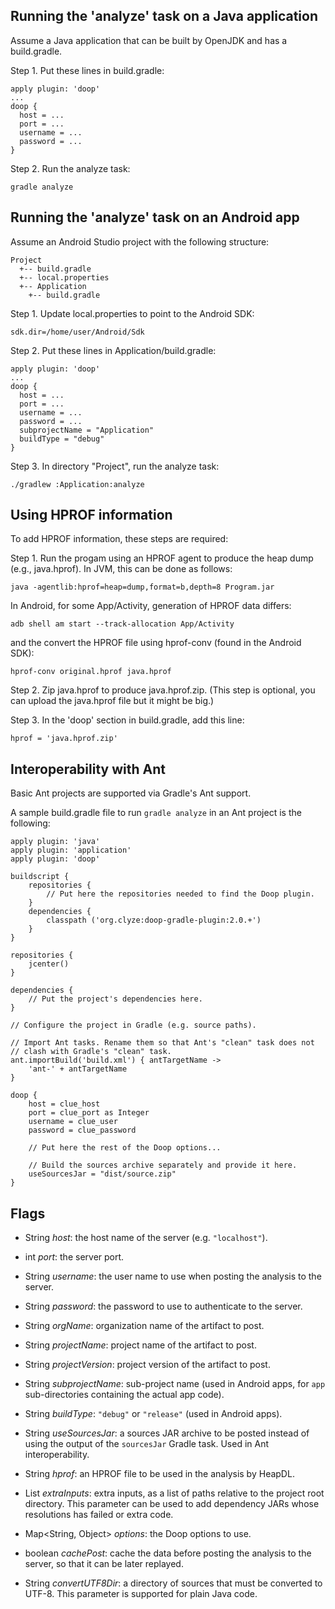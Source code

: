 ## Running the 'analyze' task on a Java application ##

Assume a Java application that can be built by OpenJDK and has a
build.gradle.

Step 1. Put these lines in build.gradle:

```
apply plugin: 'doop'
...
doop {
  host = ...
  port = ...
  username = ...
  password = ...
}
```

Step 2. Run the analyze task:

```
gradle analyze
```

## Running the 'analyze' task on an Android app ##

Assume an Android Studio project with the following structure:

```
Project
  +-- build.gradle
  +-- local.properties
  +-- Application
    +-- build.gradle
```

Step 1. Update local.properties to point to the Android SDK:

```
sdk.dir=/home/user/Android/Sdk
```

Step 2. Put these lines in Application/build.gradle:

```
apply plugin: 'doop'
...
doop {
  host = ...
  port = ...
  username = ...
  password = ...
  subprojectName = "Application"
  buildType = "debug"
}
```

Step 3. In directory "Project", run the analyze task:

```
./gradlew :Application:analyze
```

## Using HPROF information ##

To add HPROF information, these steps are required:

Step 1. Run the progam using an HPROF agent to produce the heap dump
(e.g., java.hprof). In JVM, this can be done as follows:

```
java -agentlib:hprof=heap=dump,format=b,depth=8 Program.jar
```

In Android, for some App/Activity, generation of HPROF data differs:

```
adb shell am start --track-allocation App/Activity
```

and the convert the HPROF file using hprof-conv (found in the Android
SDK):

```
hprof-conv original.hprof java.hprof
```

Step 2. Zip java.hprof to produce java.hprof.zip. (This step is
optional, you can upload the java.hprof file but it might be big.)

Step 3. In the 'doop' section in build.gradle, add this line:

```
hprof = 'java.hprof.zip'
```

## Interoperability with Ant ##

Basic Ant projects are supported via Gradle's Ant support.

A sample build.gradle file to run `gradle analyze` in an Ant project
is the following:

```
apply plugin: 'java'
apply plugin: 'application'
apply plugin: 'doop'

buildscript {
    repositories {
        // Put here the repositories needed to find the Doop plugin.
    }
    dependencies {
        classpath ('org.clyze:doop-gradle-plugin:2.0.+')
    }
}

repositories {
    jcenter()
}

dependencies {
    // Put the project's dependencies here.
}

// Configure the project in Gradle (e.g. source paths).

// Import Ant tasks. Rename them so that Ant's "clean" task does not
// clash with Gradle's "clean" task.
ant.importBuild('build.xml') { antTargetName ->
    'ant-' + antTargetName
}

doop {
    host = clue_host
    port = clue_port as Integer
    username = clue_user
    password = clue_password

    // Put here the rest of the Doop options...

    // Build the sources archive separately and provide it here.
    useSourcesJar = "dist/source.zip"
}
```

## Flags ##

* String _host_: the host name of the server (e.g. `"localhost"`).

* int _port_: the server port.

* String _username_: the user name to use when posting the analysis to the server.

* String _password_: the password to use to authenticate to the server.

* String _orgName_: organization name of the artifact to post.

* String _projectName_: project name of the artifact to post.

* String _projectVersion_: project version of the artifact to post.

* String _subprojectName_: sub-project name (used in Android apps, for
  `app` sub-directories containing the actual app code).

* String _buildType_: `"debug"` or `"release"` (used in Android apps).

* String _useSourcesJar_: a sources JAR archive to be posted instead
  of using the output of the `sourcesJar` Gradle task. Used in Ant
  interoperability.

* String _hprof_: an HPROF file to be used in the analysis by HeapDL.

* List<String> _extraInputs_: extra inputs, as a list of paths
   relative to the project root directory. This parameter can be used
   to add dependency JARs whose resolutions has failed or extra code.

* Map<String, Object> _options_: the Doop options to use.

* boolean _cachePost_: cache the data before posting the analysis to
  the server, so that it can be later replayed.

* String _convertUTF8Dir_: a directory of sources that must be
  converted to UTF-8. This parameter is supported for plain Java code.
